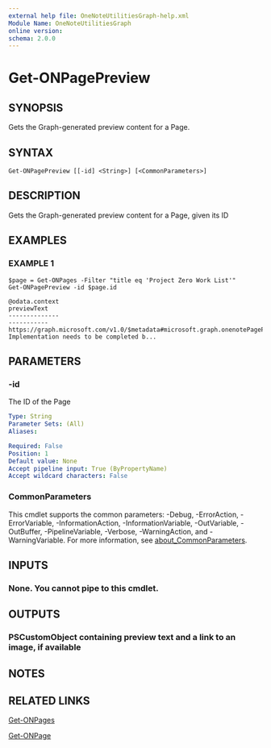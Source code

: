 ```yaml
---
external help file: OneNoteUtilitiesGraph-help.xml
Module Name: OneNoteUtilitiesGraph
online version:
schema: 2.0.0
---
```


# Get-ONPagePreview

## SYNOPSIS
Gets the Graph-generated preview content for a Page.

## SYNTAX

```
Get-ONPagePreview [[-id] <String>] [<CommonParameters>]
```

## DESCRIPTION
Gets the Graph-generated preview content for a Page, given its ID

## EXAMPLES

### EXAMPLE 1
```
$page = Get-ONPages -Filter "title eq 'Project Zero Work List'"
Get-ONPagePreview -id $page.id

@odata.context                                                                previewText 
--------------                                                                ----------- 
https://graph.microsoft.com/v1.0/$metadata#microsoft.graph.onenotePagePreview Implementation needs to be completed b...
```
## PARAMETERS

### -id
The ID of the Page

```yaml
Type: String
Parameter Sets: (All)
Aliases:

Required: False
Position: 1
Default value: None
Accept pipeline input: True (ByPropertyName)
Accept wildcard characters: False
```

### CommonParameters
This cmdlet supports the common parameters: -Debug, -ErrorAction, -ErrorVariable, -InformationAction, -InformationVariable, -OutVariable, -OutBuffer, -PipelineVariable, -Verbose, -WarningAction, and -WarningVariable. For more information, see [about_CommonParameters](http://go.microsoft.com/fwlink/?LinkID=113216).

## INPUTS

### None. You cannot pipe to this cmdlet.
## OUTPUTS

### PSCustomObject containing preview text and a link to an image, if available
## NOTES

## RELATED LINKS

[Get-ONPages]()

[Get-ONPage]()

